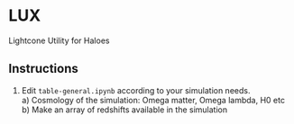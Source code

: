 # LUX
Lightcone Utility for Haloes

## Instructions

1) Edit `table-general.ipynb` according to your simulation needs.  
    a) Cosmology of the simulation: Omega matter, Omega lambda, H0 etc  
    b) Make an array of redshifts available in the simulation
